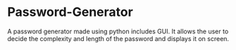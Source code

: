 # Password-Generator
A password generator made using python includes GUI. It allows the user to decide the complexity and length of the password and displays it on screen.
